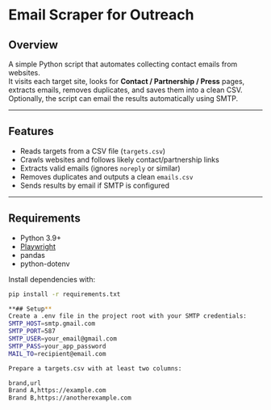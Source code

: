 # Email Scraper for Outreach

## Overview
A simple Python script that automates collecting contact emails from websites.  
It visits each target site, looks for **Contact / Partnership / Press** pages, extracts emails, removes duplicates, and saves them into a clean CSV.  
Optionally, the script can email the results automatically using SMTP.

---

## Features
- Reads targets from a CSV file (`targets.csv`)  
- Crawls websites and follows likely contact/partnership links  
- Extracts valid emails (ignores `noreply` or similar)  
- Removes duplicates and outputs a clean `emails.csv`  
- Sends results by email if SMTP is configured  

---

## Requirements
- Python 3.9+  
- [Playwright](https://playwright.dev/python/)  
- pandas  
- python-dotenv  

Install dependencies with:

```bash
pip install -r requirements.txt

**## Setup**
Create a .env file in the project root with your SMTP credentials:
SMTP_HOST=smtp.gmail.com
SMTP_PORT=587
SMTP_USER=your_email@gmail.com
SMTP_PASS=your_app_password
MAIL_TO=recipient@email.com

Prepare a targets.csv with at least two columns:

brand,url
Brand A,https://example.com
Brand B,https://anotherexample.com
